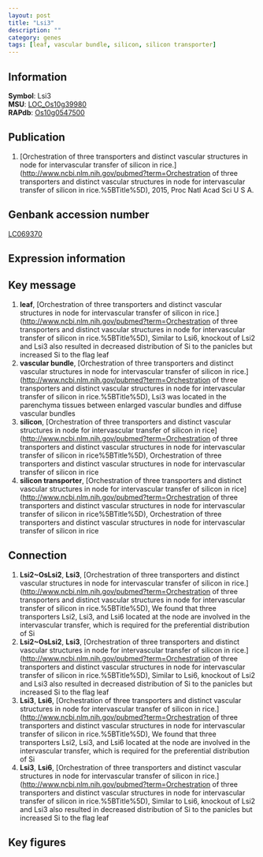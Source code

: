 ```yaml
---
layout: post
title: "Lsi3"
description: ""
category: genes
tags: [leaf, vascular bundle, silicon, silicon transporter]
---
```


## Information
__Symbol__: Lsi3  
__MSU__: [LOC_Os10g39980](http://rice.plantbiology.msu.edu/cgi-bin/ORF_infopage.cgi?orf=LOC_Os10g39980)  
__RAPdb__: [Os10g0547500](http://rapdb.dna.affrc.go.jp/viewer/gbrowse_details/irgsp1?name=Os10g0547500)  

## Publication
1. [Orchestration of three transporters and distinct vascular structures in node for intervascular transfer of silicon in rice.](http://www.ncbi.nlm.nih.gov/pubmed?term=Orchestration of three transporters and distinct vascular structures in node for intervascular transfer of silicon in rice.%5BTitle%5D), 2015, Proc Natl Acad Sci U S A.

## Genbank accession number
[LC069370](http://www.ncbi.nlm.nih.gov/nuccore/LC069370)  

## Expression information

## Key message
1. __leaf__, [Orchestration of three transporters and distinct vascular structures in node for intervascular transfer of silicon in rice.](http://www.ncbi.nlm.nih.gov/pubmed?term=Orchestration of three transporters and distinct vascular structures in node for intervascular transfer of silicon in rice.%5BTitle%5D),  Similar to Lsi6, knockout of Lsi2 and Lsi3 also resulted in decreased distribution of Si to the panicles but increased Si to the flag leaf
2. __vascular bundle__, [Orchestration of three transporters and distinct vascular structures in node for intervascular transfer of silicon in rice.](http://www.ncbi.nlm.nih.gov/pubmed?term=Orchestration of three transporters and distinct vascular structures in node for intervascular transfer of silicon in rice.%5BTitle%5D),  Lsi3 was located in the parenchyma tissues between enlarged vascular bundles and diffuse vascular bundles
3. __silicon__, [Orchestration of three transporters and distinct vascular structures in node for  intervascular transfer of silicon in rice](http://www.ncbi.nlm.nih.gov/pubmed?term=Orchestration of three transporters and distinct vascular structures in node for  intervascular transfer of silicon in rice%5BTitle%5D), Orchestration of three transporters and distinct vascular structures in node for  intervascular transfer of silicon in rice
4. __silicon transporter__, [Orchestration of three transporters and distinct vascular structures in node for  intervascular transfer of silicon in rice](http://www.ncbi.nlm.nih.gov/pubmed?term=Orchestration of three transporters and distinct vascular structures in node for  intervascular transfer of silicon in rice%5BTitle%5D), Orchestration of three transporters and distinct vascular structures in node for  intervascular transfer of silicon in rice

## Connection
1. __Lsi2~OsLsi2__, __Lsi3__, [Orchestration of three transporters and distinct vascular structures in node for intervascular transfer of silicon in rice.](http://www.ncbi.nlm.nih.gov/pubmed?term=Orchestration of three transporters and distinct vascular structures in node for intervascular transfer of silicon in rice.%5BTitle%5D),  We found that three transporters Lsi2, Lsi3, and Lsi6 located at the node are involved in the intervascular transfer, which is required for the preferential distribution of Si
2. __Lsi2~OsLsi2__, __Lsi3__, [Orchestration of three transporters and distinct vascular structures in node for intervascular transfer of silicon in rice.](http://www.ncbi.nlm.nih.gov/pubmed?term=Orchestration of three transporters and distinct vascular structures in node for intervascular transfer of silicon in rice.%5BTitle%5D),  Similar to Lsi6, knockout of Lsi2 and Lsi3 also resulted in decreased distribution of Si to the panicles but increased Si to the flag leaf
3. __Lsi3__, __Lsi6__, [Orchestration of three transporters and distinct vascular structures in node for intervascular transfer of silicon in rice.](http://www.ncbi.nlm.nih.gov/pubmed?term=Orchestration of three transporters and distinct vascular structures in node for intervascular transfer of silicon in rice.%5BTitle%5D),  We found that three transporters Lsi2, Lsi3, and Lsi6 located at the node are involved in the intervascular transfer, which is required for the preferential distribution of Si
4. __Lsi3__, __Lsi6__, [Orchestration of three transporters and distinct vascular structures in node for intervascular transfer of silicon in rice.](http://www.ncbi.nlm.nih.gov/pubmed?term=Orchestration of three transporters and distinct vascular structures in node for intervascular transfer of silicon in rice.%5BTitle%5D),  Similar to Lsi6, knockout of Lsi2 and Lsi3 also resulted in decreased distribution of Si to the panicles but increased Si to the flag leaf

## Key figures


